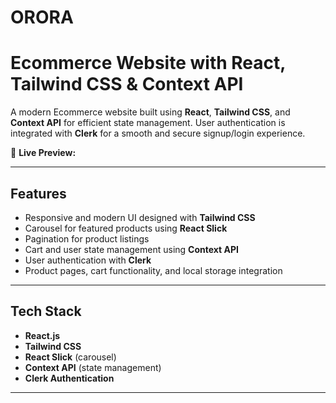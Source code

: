 # ORORA
# Ecommerce Website with React, Tailwind CSS & Context API

A modern Ecommerce website built using **React**, **Tailwind CSS**, and **Context API** for efficient state management. User authentication is integrated with **Clerk** for a smooth and secure signup/login experience.  

🚀 **Live Preview:**  


---

## Features

- Responsive and modern UI designed with **Tailwind CSS**  
- Carousel for featured products using **React Slick**  
- Pagination for product listings  
- Cart and user state management using **Context API**  
- User authentication with **Clerk**  
- Product pages, cart functionality, and local storage integration  

---

## Tech Stack

- **React.js**  
- **Tailwind CSS**  
- **React Slick** (carousel)  
- **Context API** (state management)  
- **Clerk Authentication**  

---

